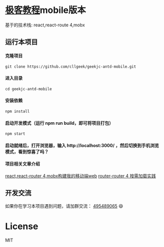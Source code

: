 # [极客教程](https://www.geekjc.com)mobile版本
基于的技术栈: react,react-route 4,mobx

## 运行本项目
#### 克隆项目
    git clone https://github.com/cllgeek/geekjc-antd-mobile.git

#### 进入目录
    cd geekjc-antd-mobile

#### 安装依赖
    npm install

#### 启动开发模式（运行 npm run build，即可将项目打包）
    npm start

#### 启动就绪后，打开浏览器，输入 http://localhost:3000/ ，然后切换到手机浏览模式，看到惊喜了吗？

#### 项目相关文章介绍
[react,react-router 4,mobx构建我的移动端web](https://www.geekjc.com/post/59db251559f92b5d491592d4)
[router-router 4 按需加载实践](https://www.geekjc.com/post/5a72f7585bd1340aebd9a630)

## 开发交流
如果你在学习本项目遇到问题，请加群交流： [495489065](http://shang.qq.com/wpa/qunwpa?idkey=4e8ab985822977ef7e4c1a63eec78f4d17b1af27d5d71a85d8599691930b676f) :smile:

# License
MIT
